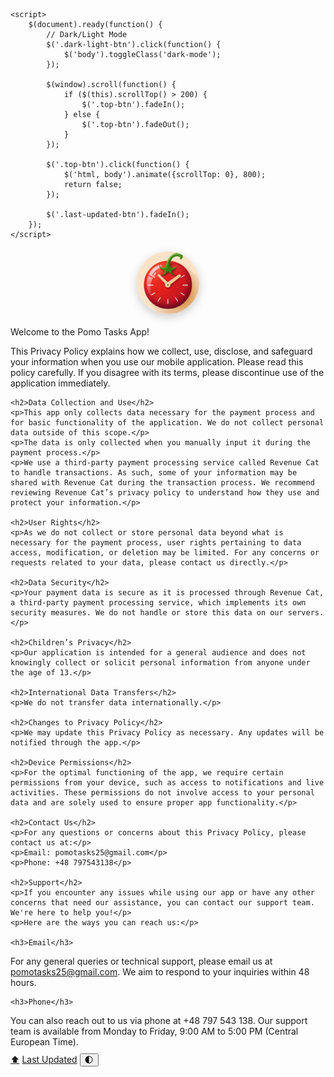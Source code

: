 <html lang="en">
<head>
    <meta charset="UTF-8">
    <title>Pomo Tasks</title>
    <link href="https://fonts.googleapis.com/css2?family=Montserrat:wght@400;700&display=swap" rel="stylesheet">
    <style>



    @keyframes fadeIn {
            from {
                opacity: 0;
            }

            to {
                opacity: 1;
            }
        }

@keyframes float {
    0% {
        box-shadow: 0 5px 15px 0px rgba(0,0,0,0.6);
        transform: translateY(0px);
    }
    50% {
        box-shadow: 0 25px 15px 0px rgba(0,0,0,0.2);
        transform: translateY(-20px);
    }
    100% {
        box-shadow: 0 5px 15px 0px rgba(0,0,0,0.6);
        transform: translateY(0px);
    }
}

        @keyframes gradientBG {
            0% {
                background-position: 0% 50%;
            }
            50% {
                background-position: 50% 50%;
            }
            100% {
                background-position: 100% 50%;
            }
        }

body {
    font-family: 'Montserrat', sans-serif;
    margin: 0;
    padding: 0;
    background: #FCE1C6;
    overflow-x: hidden;
    color: #fff;
}


        .container {
            animation: fadeIn 1s;
            width: 80%;
            margin: 0 auto;
            padding: 20px;
            background-color: rgba(0, 0, 0, 0.8);
            border-radius: 10px;
            transition: background 0.5s;
            box-shadow: 0px 5px 15px rgba(0,0,0,0.1);
        }

        h1 {
            text-align: center;
            text-shadow: 2px 2px 4px rgba(0,0,0,0.1);
            font-size: 36px;
            margin-top: 0;
        }

        h2 {
            font-size: 24px;
            color: #999;
            margin-bottom: 10px;
        }

        p {
            margin-bottom: 10px;
        }

        img {
            display: block;
            margin: 20px auto;
            width: 100px;
            border-radius: 50%;
            box-shadow: 0px 5px 15px rgba(0,0,0,0.2);
        }

.top-btn {
    position: fixed;
    bottom: 20px;
    right: 20px;
    background: #E82620;
    color: white;
    padding: 10px 20px;
    border-radius: 50px;
    text-decoration: none;
    font-size: 14px;
    transition: all 0.3s;
    opacity: 0.7;
    display: none;
    z-index: 9999;
}

        .top-btn:hover {
            opacity: 1;
        }

        .top-btn::before {
            content: "⬆";
            position: absolute;
            bottom: -20px;
            left: 50%;
            opacity: 0;
            transform: translateX(-50%) scale(0.5);
            transition: all 0.3s;
            pointer-events: none;
        }

        .top-btn:hover::before {
            bottom: -40px;
            opacity: 1;
            transform: translateX(-50%) scale(1);
        }

.last-updated-btn {
    position: fixed;
    top: 20px;
    right: 20px;
    background: #E82620;
    color: white;
    padding: 10px 20px;
    border-radius: 50px;
    text-decoration: none;
    font-size: 14px;
    transition: all 0.3s;
    opacity: 0.7;
    display: none;
    z-index: 9999;
}

        .last-updated-btn:hover {
            opacity: 1;
        }

        .last-updated-btn::before {
            content: attr(data-date);
            position: absolute;
            top: 100%;
            left: 50%;
            opacity: 0;
            transform: translateX(-50%) scale(0.5);
            transition: all 0.3s;
            pointer-events: none;
        }

        .last-updated-btn:hover::before {
            top: 120%;
            opacity: 1;
            transform: translateX(-50%) scale(1);
        }

        /* Dark/Light Mode Button */
.dark-light-btn {
    position: fixed;
    top: 20px;
    left: 20px;
    background: #E82620;
    color: #fff;
    border: none;
    border-radius: 50%;
    width: 40px;
    height: 40px;
    display: flex;
    justify-content: center;
    align-items: center;
    font-size: 20px;
    cursor: pointer;
    transition: background 0.3s, color 0.3s;
    z-index: 9999;
}

.dark-light-btn:hover {
    background: #fff;
    color: #E82620;
}

.dark-mode {
    background: #E7B580;
    color: #fff;
}


.dark-mode .container {
    background-color: rgba(0, 0, 0, 0.8); /* or any other color of your choice */
    color: #000;
}





h1, h2, h3, h4, h5, h6 {
            display: none;
        }
    </style>
    <script src="https://ajax.googleapis.com/ajax/libs/jquery/3.5.1/jquery.min.js"></script>




    <script>
        $(document).ready(function() {
            // Dark/Light Mode
            $('.dark-light-btn').click(function() {
                $('body').toggleClass('dark-mode');
            });

            $(window).scroll(function() {
                if ($(this).scrollTop() > 200) {
                    $('.top-btn').fadeIn();
                } else {
                    $('.top-btn').fadeOut();
                }
            });

            $('.top-btn').click(function() {
                $('html, body').animate({scrollTop: 0}, 800);
                return false;
            });

            $('.last-updated-btn').fadeIn();
        });
    </script>





</head>




<body>





<div class="container">
    <img src="appstore.png" alt="Pomodoro Timer App logo">
    <p class="main-title">Welcome to the Pomo Tasks App!</p>
    <p>This Privacy Policy explains how we collect, use, disclose, and safeguard your information when you use our mobile application. Please read this policy carefully. If you disagree with its terms, please discontinue use of the application immediately.</p>

    <h2>Data Collection and Use</h2>
    <p>This app only collects data necessary for the payment process and for basic functionality of the application. We do not collect personal data outside of this scope.</p>
    <p>The data is only collected when you manually input it during the payment process.</p>
    <p>We use a third-party payment processing service called Revenue Cat to handle transactions. As such, some of your information may be shared with Revenue Cat during the transaction process. We recommend reviewing Revenue Cat’s privacy policy to understand how they use and protect your information.</p>

    <h2>User Rights</h2>
    <p>As we do not collect or store personal data beyond what is necessary for the payment process, user rights pertaining to data access, modification, or deletion may be limited. For any concerns or requests related to your data, please contact us directly.</p>

    <h2>Data Security</h2>
    <p>Your payment data is secure as it is processed through Revenue Cat, a third-party payment processing service, which implements its own security measures. We do not handle or store this data on our servers.</p>

    <h2>Children’s Privacy</h2>
    <p>Our application is intended for a general audience and does not knowingly collect or solicit personal information from anyone under the age of 13.</p>

    <h2>International Data Transfers</h2>
    <p>We do not transfer data internationally.</p>

    <h2>Changes to Privacy Policy</h2>
    <p>We may update this Privacy Policy as necessary. Any updates will be notified through the app.</p>

    <h2>Device Permissions</h2>
    <p>For the optimal functioning of the app, we require certain permissions from your device, such as access to notifications and live activities. These permissions do not involve access to your personal data and are solely used to ensure proper app functionality.</p>

    <h2>Contact Us</h2>
    <p>For any questions or concerns about this Privacy Policy, please contact us at:</p>
    <p>Email: pomotasks25@gmail.com</p>
    <p>Phone: +48 797543138</p>

    <h2>Support</h2>
    <p>If you encounter any issues while using our app or have any other concerns that need our assistance, you can contact our support team. We're here to help you!</p>
    <p>Here are the ways you can reach us:</p>

    <h3>Email</h3>
<p>For any general queries or technical support, please email us at <a href="mailto:pomotasks25@gmail.com">pomotasks25@gmail.com</a>. We aim to respond to your inquiries within 48 hours.</p>

    <h3>Phone</h3>
<p>You can also reach out to us via phone at +48 797 543 138. Our support team is available from Monday to Friday, 9:00 AM to 5:00 PM (Central European Time).</p>


</div>
<a href="#" class="top-btn">⬆</a>
<a href="#" class="last-updated-btn" data-date="Last Updated: July 26, 2023">Last Updated</a>
<button class="dark-light-btn" title="Toggle Dark/Light Mode">🌓</button>


</body>

</html>
